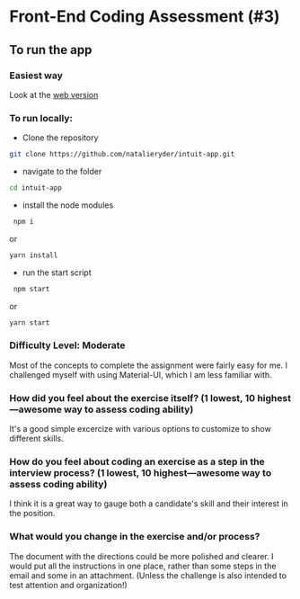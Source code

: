 # Front-End Coding Assessment (#3)

## To run the app

### Easiest way
Look at the [web version](https://natalieryder.github.io/intuit-app/)

### To run locally:

- Clone the repository

```sh
git clone https://github.com/natalieryder/intuit-app.git
```

- navigate to the folder

```sh
cd intuit-app
```

- install the node modules

```sh
 npm i
```
or
```sh
yarn install
```
 
 - run the start script

```sh
 npm start
```
or
```sh
yarn start
```


### Difficulty Level: Moderate

Most of the concepts to complete the assignment were fairly easy for me. I challenged myself with using Material-UI, which I am less familiar with.

### How did you feel about the exercise itself? (1 lowest, 10 highest—awesome way to assess coding ability)
It's a good simple excercize with various options to customize to show different skills.


### How do you feel about coding an exercise as a step in the interview process?  (1 lowest, 10 highest—awesome way to assess coding ability)
I think it is a great way to gauge both a candidate's skill and their interest in the position.

### What would you change in the exercise and/or process?
The document with the directions could be more polished and clearer. I would put all the instructions in one place, rather than some steps in the email and some in an attachment. (Unless the challenge is also intended to test attention and organization!)
